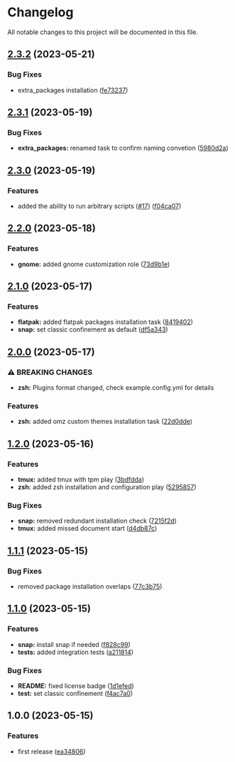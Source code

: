 # Changelog

All notable changes to this project will be documented in this file.

## [2.3.2](https://github.com/AlexNabokikh/ubuntu-playbook/compare/v2.3.1...v2.3.2) (2023-05-21)


### Bug Fixes

* extra_packages installation ([fe73237](https://github.com/AlexNabokikh/ubuntu-playbook/commit/fe73237f8b6e0af645f48fea75db2605ec669f00))

## [2.3.1](https://github.com/AlexNabokikh/ubuntu-playbook/compare/v2.3.0...v2.3.1) (2023-05-19)


### Bug Fixes

* **extra_packages:** renamed task to confirm naming convetion ([5980d2a](https://github.com/AlexNabokikh/ubuntu-playbook/commit/5980d2a48d001db47d090f4c5c07b7a50a80deb7))

## [2.3.0](https://github.com/AlexNabokikh/ubuntu-playbook/compare/v2.2.0...v2.3.0) (2023-05-19)


### Features

* added the ability to run arbitrary scripts ([#17](https://github.com/AlexNabokikh/ubuntu-playbook/issues/17)) ([f04ca07](https://github.com/AlexNabokikh/ubuntu-playbook/commit/f04ca07310a84e677dd1230783aa0c79a4d1de30))

## [2.2.0](https://github.com/AlexNabokikh/ubuntu-playbook/compare/v2.1.0...v2.2.0) (2023-05-18)


### Features

* **gnome:** added gnome customization role ([73d9b1e](https://github.com/AlexNabokikh/ubuntu-playbook/commit/73d9b1ead1a9ace1c95a8951318db19d6ffdd1d5))

## [2.1.0](https://github.com/AlexNabokikh/ubuntu-playbook/compare/v2.0.0...v2.1.0) (2023-05-17)


### Features

* **flatpak:** added flatpak packages installation task ([8419402](https://github.com/AlexNabokikh/ubuntu-playbook/commit/8419402d2963856447d704dc1b643e062998bdf8))
* **snap:** set classic confinement as default ([df5a343](https://github.com/AlexNabokikh/ubuntu-playbook/commit/df5a3431c289873915fb70f0ec27967180b62eba))

## [2.0.0](https://github.com/AlexNabokikh/ubuntu-playbook/compare/v1.2.0...v2.0.0) (2023-05-17)


### ⚠ BREAKING CHANGES

* **zsh:** Plugins format changed, check example.config.yml for details

### Features

* **zsh:** added omz custom themes installation task ([22d0dde](https://github.com/AlexNabokikh/ubuntu-playbook/commit/22d0dde82e1174ccfa103a011693647fd4dc9374))

## [1.2.0](https://github.com/AlexNabokikh/ubuntu-playbook/compare/v1.1.1...v1.2.0) (2023-05-16)


### Features

* **tmux:** added tmux with tpm play ([3bdfdda](https://github.com/AlexNabokikh/ubuntu-playbook/commit/3bdfddaeb856c1a346ce697d6a7ca21677f04d6a))
* **zsh:** added zsh installation and configuration play ([5295857](https://github.com/AlexNabokikh/ubuntu-playbook/commit/529585715c6af34214092e1d85e396dce37ca1cf))


### Bug Fixes

* **snap:** removed redundant installation check ([7215f2d](https://github.com/AlexNabokikh/ubuntu-playbook/commit/7215f2dbb877100e68401a74e1445aa19fb9e8e0))
* **tmux:** added missed document start ([d4db87c](https://github.com/AlexNabokikh/ubuntu-playbook/commit/d4db87cb4010bd0087bb0ad233bcb563eab8f57f))

## [1.1.1](https://github.com/AlexNabokikh/ubuntu-playbook/compare/v1.1.0...v1.1.1) (2023-05-15)


### Bug Fixes

* removed package installation overlaps ([77c3b75](https://github.com/AlexNabokikh/ubuntu-playbook/commit/77c3b756dc3d4a7f4bfe215d61fb06bc52479a85))

## [1.1.0](https://github.com/AlexNabokikh/ubuntu-playbook/compare/v1.0.0...v1.1.0) (2023-05-15)


### Features

* **snap:** install snap if needed ([f828c99](https://github.com/AlexNabokikh/ubuntu-playbook/commit/f828c99eae06b24b1fb7150d110d7d48849fd0a2))
* **tests:** added integration tests ([a211814](https://github.com/AlexNabokikh/ubuntu-playbook/commit/a211814a5882a24ede938b435020cfb3fb32261b))


### Bug Fixes

* **README:** fixed license badge ([1d1efed](https://github.com/AlexNabokikh/ubuntu-playbook/commit/1d1efed47d180f7d53080a88b178cdf97b3e916a))
* **test:** set classic confinement ([f4ac7a0](https://github.com/AlexNabokikh/ubuntu-playbook/commit/f4ac7a0de23e0e3256665b6021a88a3b52a4f125))

## 1.0.0 (2023-05-15)


### Features

* first release ([ea34806](https://github.com/AlexNabokikh/ubuntu-playbook/commit/ea348063bce3a5e36b5f2951085d3b408010677e))
